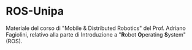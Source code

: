 # ROS-Unipa
Materiale del corso di "Mobile & Distributed Robotics" del Prof. Adriano Fagiolini, relativo alla parte di Introduzione a "**R**obot **O**perating **S**ystem" (ROS).
